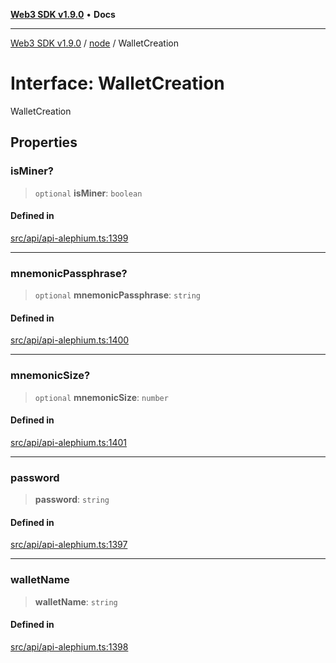 [**Web3 SDK v1.9.0**](../../../README.md) • **Docs**

***

[Web3 SDK v1.9.0](../../../globals.md) / [node](../README.md) / WalletCreation

# Interface: WalletCreation

WalletCreation

## Properties

### isMiner?

> `optional` **isMiner**: `boolean`

#### Defined in

[src/api/api-alephium.ts:1399](https://github.com/Mystic-Nayy/alephium-web3/blob/c1afd789a197ce5fe21f08c2965942090157c33d/packages/web3/src/api/api-alephium.ts#L1399)

***

### mnemonicPassphrase?

> `optional` **mnemonicPassphrase**: `string`

#### Defined in

[src/api/api-alephium.ts:1400](https://github.com/Mystic-Nayy/alephium-web3/blob/c1afd789a197ce5fe21f08c2965942090157c33d/packages/web3/src/api/api-alephium.ts#L1400)

***

### mnemonicSize?

> `optional` **mnemonicSize**: `number`

#### Defined in

[src/api/api-alephium.ts:1401](https://github.com/Mystic-Nayy/alephium-web3/blob/c1afd789a197ce5fe21f08c2965942090157c33d/packages/web3/src/api/api-alephium.ts#L1401)

***

### password

> **password**: `string`

#### Defined in

[src/api/api-alephium.ts:1397](https://github.com/Mystic-Nayy/alephium-web3/blob/c1afd789a197ce5fe21f08c2965942090157c33d/packages/web3/src/api/api-alephium.ts#L1397)

***

### walletName

> **walletName**: `string`

#### Defined in

[src/api/api-alephium.ts:1398](https://github.com/Mystic-Nayy/alephium-web3/blob/c1afd789a197ce5fe21f08c2965942090157c33d/packages/web3/src/api/api-alephium.ts#L1398)

